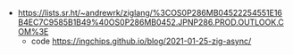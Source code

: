 - https://lists.sr.ht/~andrewrk/ziglang/%3COS0P286MB04522254551E16B4EC7C9585B1B49%40OS0P286MB0452.JPNP286.PROD.OUTLOOK.COM%3E
  - code https://ingchips.github.io/blog/2021-01-25-zig-async/
